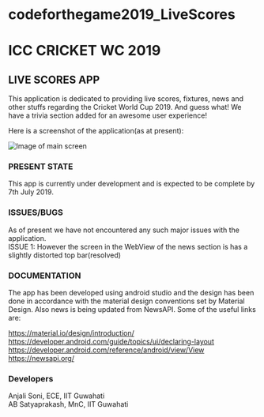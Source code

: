 # codeforthegame2019_LiveScores

<h1> ICC CRICKET WC 2019 </h1>
<h2> LIVE SCORES APP </h2>

This application is dedicated to providing live scores, fixtures, news and other stuffs regarding the Cricket World Cup 2019.
And guess what! We have a trivia section added for an awesome user experience!

Here is a screenshot of the application(as at present):

![Image of main screen](https://github.com/anjalisoni3655/codeforthegame2019_LiveScores/blob/master/Screenshots/Screenshot_20190620-175634.png)


<h3>PRESENT STATE</h3>

This app is currently under development and is expected to be complete by 7th July 2019.

<h3>ISSUES/BUGS</h3>

As of present we have not encountered any such major issues with the application.</br>
ISSUE 1: However the screen in the WebView of the news section is has a slightly distorted top bar(resolved)


<h3>DOCUMENTATION</h3>

The app has been developed using android studio and the design has been done in accordance with the material design conventions set by Material Design. Also news is being updated from NewsAPI. Some of the useful links are:

https://material.io/design/introduction/<br/>
https://developer.android.com/guide/topics/ui/declaring-layout<br/>
https://developer.android.com/reference/android/view/View<br/>
https://newsapi.org/<br/>


<h3>Developers</h3>

Anjali Soni, ECE, IIT Guwahati<br/>
AB Satyaprakash, MnC, IIT Guwahati
